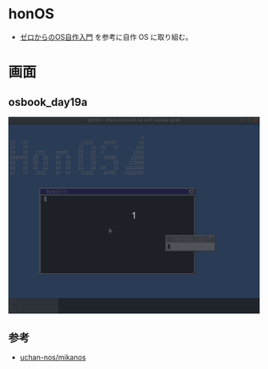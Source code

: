# honOS

- [ゼロからのOS自作入門](https://www.amazon.co.jp/%E3%82%BC%E3%83%AD%E3%81%8B%E3%82%89%E3%81%AEOS%E8%87%AA%E4%BD%9C%E5%85%A5%E9%96%80-%E5%86%85%E7%94%B0-%E5%85%AC%E5%A4%AA/dp/4839975868) を参考に自作 OS に取り組む。

# 画面

## osbook_day19a

![osbook_day19a.gif](https://github.com/dilmnqvovpnmlib/hakiwata/blob/main/content/post/20210830/media/osbook_day19a.gif)

## 参考

- [uchan-nos/mikanos](https://github.com/uchan-nos/mikanos)
